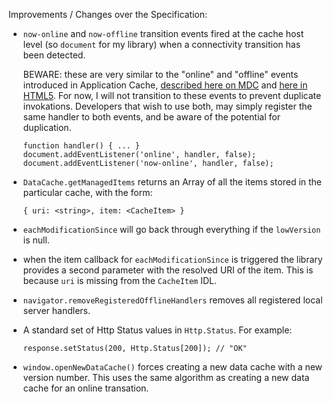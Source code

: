 Improvements / Changes over the Specification:

  - `now-online` and `now-offline` transition events fired at the cache host
    level (so `document` for my library) when a connectivity transition has
    been detected.
    
    BEWARE: these are very similar to the "online" and "offline" events
    introduced in Application Cache, [described here on MDC][oevents]
    and [here in HTML5][ohtml5]. For now, I will not transition to these
    events to prevent duplicate invokations. Developers that wish to use
    both, may simply register the same handler to both events, and be aware
    of the potential for duplication.

        function handler() { ... }
        document.addEventListener('online', handler, false);
        document.addEventListener('now-online', handler, false);

  - `DataCache.getManagedItems` returns an Array of all the items stored in
    the particular cache, with the form:

        { uri: <string>, item: <CacheItem> }

  - `eachModificationSince` will go back through everything if the
    `lowVersion` is null.

  - when the item callback for `eachModificationSince` is triggered the library
    provides a second parameter with the resolved URI of the item. This is
    because `uri` is missing from the `CacheItem` IDL.

  - `navigator.removeRegisteredOfflineHandlers` removes all registered
    local server handlers.

  - A standard set of Http Status values in `Http.Status`. For example:
  
        response.setStatus(200, Http.Status[200]); // "OK"

  - `window.openNewDataCache()` forces creating a new data cache with
     a new version number. This uses the same algorithm as creating a
     new data cache for an online transation.

[oevents]: https://developer.mozilla.org/en/Online%2f%2fOffline_Events
[ohtml5]: http://www.whatwg.org/specs/web-apps/current-work/multipage/offline.html#browser-state